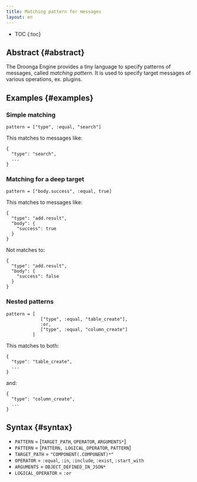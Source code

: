 ```yaml
---
title: Matching pattern for messages
layout: en
---
```


* TOC
{:toc}


## Abstract {#abstract}

The Droonga Engine provides a tiny language to specify patterns of messages, called *matching pattern*.
It is used to specify target messages of various operations, ex. plugins.


## Examples {#examples}

### Simple matching

    pattern = ["type", :equal, "search"]

This matches to messages like:

    {
      "type": "search",
      ...
    }

### Matching for a deep target

    pattern = ["body.success", :equal, true]

This matches to messages like:

    {
      "type": "add.result",
      "body": {
        "success": true
      }
    }

Not matches to:

    {
      "type": "add.result",
      "body": {
        "success": false
      }
    }

### Nested patterns

    pattern = [
                 ["type", :equal, "table_create"],
                 :or,
                 ["type", :equal, "column_create"]
              ]

This matches to both:

    {
      "type": "table_create",
      ...
    }

and:

    {
      "type": "column_create",
      ...
    }


## Syntax {#syntax}


 * `PATTERN` = [`TARGET_PATH`, `OPERATOR`, `ARGUMENTS*`]
 * `PATTERN` = [`PATTERN, LOGICAL_OPERATOR`, `PATTERN`]
 * `TARGET_PATH` = `"COMPONENT(.COMPONENT)*"`
 * `OPERATOR` = `:equal`, `:in`, `:include`, `:exist`, `:start_with`
 * `ARGUMENTS` = `OBJECT_DEFINED_IN_JSON*`
 * `LOGICAL_OPERATOR` = `:or`

